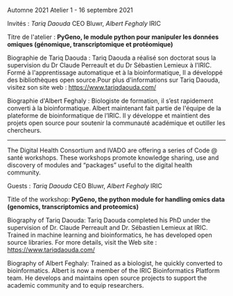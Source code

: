 
Automne 2021
Atelier 1 - 16 septembre 2021

Invités : *Tariq Daouda* CEO Bluwr, *Albert Feghaly* IRIC

Titre de l'atelier : **PyGeno, le module python pour manipuler les données omiques (génomique, transcriptomique et protéomique)**

Biographie de Tariq Daouda : Tariq Daouda a réalisé son doctorat sous la supervision du Dr Claude Perreault et du Dr Sébastien Lemieux à l'IRIC. Formé à l'apprentissage automatique et à la bioinformatique, Il a développé des bibliothèques open source.Pour plus d'informations sur Tariq Daouda, visitez son site web : https://www.tariqdaouda.com/

Biographie d'Albert Feghaly : Biologiste de formation, il s’est rapidement converti à la bioinformatique. Albert maintenant fait partie de l'équipe de la plateforme de bioinformatique de l’IRIC. Il y développe et maintient des projets open source pour soutenir la communauté académique et outiller les chercheurs.

-------------------------------------------------------------------------------

The Digital Health Consortium and IVADO are offering a series of Code @ santé workshops. These workshops promote knowledge sharing, use and discovery of modules and “packages” useful to the digital health community.

Guests :  *Tariq Daouda* CEO Bluwr, *Albert Feghaly* IRIC

Title of the workshop: **PyGeno, the python module for handling omics data (genomics, transcriptomics and proteomics)**

Biography of Tariq Daouda: Tariq Daouda completed his PhD under the supervision of Dr. Claude Perreault and Dr. Sébastien Lemieux at IRIC. Trained in machine learning and bioinformatics, he has developed open source libraries. For more details, visit the Web site : https://www.tariqdaouda.com/

Biography of Albert Feghaly: Trained as a biologist, he quickly converted to bioinformatics. Albert is now a member of the IRIC Bioinformatics Platform team. He develops and maintains open source projects to support the academic community and to equip researchers.
